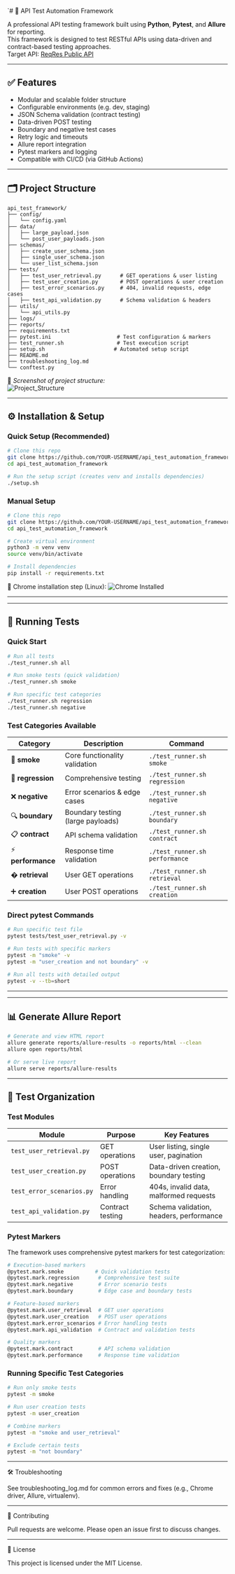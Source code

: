 `# 🧪 API Test Automation Framework

A professional API testing framework built using **Python**, **Pytest**, and **Allure** for reporting.  
This framework is designed to test RESTful APIs using data-driven and contract-based testing approaches.  
Target API: [ReqRes Public API](https://reqres.in/)

---

## ✅ Features

- Modular and scalable folder structure
- Configurable environments (e.g. dev, staging)
- JSON Schema validation (contract testing)
- Data-driven POST testing
- Boundary and negative test cases
- Retry logic and timeouts
- Allure report integration
- Pytest markers and logging
- Compatible with CI/CD (via GitHub Actions)

---

## 🗂️ Project Structure

```
api_test_framework/
├── config/
│   └── config.yaml
├── data/
│   ├── large_payload.json
│   └── post_user_payloads.json
├── schemas/
│   ├── create_user_schema.json
│   ├── single_user_schema.json
│   └── user_list_schema.json
├── tests/
│   ├── test_user_retrieval.py      # GET operations & user listing
│   ├── test_user_creation.py       # POST operations & user creation
│   ├── test_error_scenarios.py     # 404, invalid requests, edge cases
│   ├── test_api_validation.py      # Schema validation & headers
├── utils/
│   └── api_utils.py
├── logs/
├── reports/
├── requirements.txt
├── pytest.ini                     # Test configuration & markers
├── test_runner.sh                 # Test execution script
├── setup.sh                      # Automated setup script
├── README.md
├── troubleshooting_log.md
└── conftest.py
```

📸 *Screenshot of project structure:*  
![Project_Structure]()


---

## ⚙️ Installation & Setup

### Quick Setup (Recommended)
```bash
# Clone this repo
git clone https://github.com/YOUR-USERNAME/api_test_automation_framework.git
cd api_test_automation_framework

# Run the setup script (creates venv and installs dependencies)
./setup.sh
```

### Manual Setup
```bash
# Clone this repo
git clone https://github.com/YOUR-USERNAME/api_test_automation_framework.git
cd api_test_automation_framework

# Create virtual environment
python3 -m venv venv
source venv/bin/activate

# Install dependencies
pip install -r requirements.txt
```

📸 Chrome installation step (Linux):
![Chrome Installed](images/2_chrome_install.jpg)


---

---

## 🧪 Running Tests

### Quick Start
```bash
# Run all tests
./test_runner.sh all

# Run smoke tests (quick validation)
./test_runner.sh smoke

# Run specific test categories
./test_runner.sh regression
./test_runner.sh negative
```

### Test Categories Available

| Category | Description | Command |
|----------|-------------|---------|
| 🚀 **smoke** | Core functionality validation | `./test_runner.sh smoke` |
| 🔄 **regression** | Comprehensive testing | `./test_runner.sh regression` |
| ❌ **negative** | Error scenarios & edge cases | `./test_runner.sh negative` |
| 🔍 **boundary** | Boundary testing (large payloads) | `./test_runner.sh boundary` |
| 📋 **contract** | API schema validation | `./test_runner.sh contract` |
| ⚡ **performance** | Response time validation | `./test_runner.sh performance` |
| � **retrieval** | User GET operations | `./test_runner.sh retrieval` |
| ➕ **creation** | User POST operations | `./test_runner.sh creation` |

### Direct pytest Commands
```bash
# Run specific test file
pytest tests/test_user_retrieval.py -v

# Run tests with specific markers
pytest -m "smoke" -v
pytest -m "user_creation and not boundary" -v

# Run all tests with detailed output
pytest -v --tb=short
```


---

---

## 📊 Generate Allure Report

```bash
# Generate and view HTML report
allure generate reports/allure-results -o reports/html --clean
allure open reports/html

# Or serve live report
allure serve reports/allure-results
```

---

## 🚦 Test Organization

### Test Modules

| Module | Purpose | Key Features |
|--------|---------|--------------|
| `test_user_retrieval.py` | GET operations | User listing, single user, pagination |
| `test_user_creation.py` | POST operations | Data-driven creation, boundary testing |
| `test_error_scenarios.py` | Error handling | 404s, invalid data, malformed requests |
| `test_api_validation.py` | Contract testing | Schema validation, headers, performance |

### Pytest Markers

The framework uses comprehensive pytest markers for test categorization:

```bash
# Execution-based markers
@pytest.mark.smoke          # Quick validation tests
@pytest.mark.regression      # Comprehensive test suite
@pytest.mark.negative        # Error scenario tests
@pytest.mark.boundary        # Edge case and boundary tests

# Feature-based markers  
@pytest.mark.user_retrieval  # GET user operations
@pytest.mark.user_creation   # POST user operations
@pytest.mark.error_scenarios # Error handling tests
@pytest.mark.api_validation  # Contract and validation tests

# Quality markers
@pytest.mark.contract        # API schema validation
@pytest.mark.performance     # Response time validation
```

### Running Specific Test Categories
```bash
# Run only smoke tests
pytest -m smoke

# Run user creation tests
pytest -m user_creation

# Combine markers
pytest -m "smoke and user_retrieval"

# Exclude certain tests
pytest -m "not boundary"
```


---

🛠 Troubleshooting

See troubleshooting_log.md for common errors and fixes (e.g., Chrome driver, Allure, virtualenv).


---

🤝 Contributing

Pull requests are welcome. Please open an issue first to discuss changes.


---

📄 License

This project is licensed under the MIT License.
